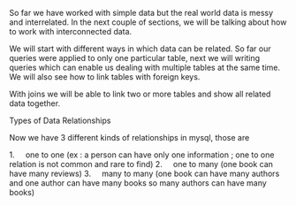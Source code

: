 So far we have worked with simple data but the real world data is messy and interrelated. In the next couple of sections, we will be talking about how to work with interconnected data.

We will start with different ways in which data can be related. So far our queries were applied to only one particular table, next we will writing queries which can enable us dealing with multiple tables at the same time. We will also see how to link tables with foreign keys.

With joins we will be able to link two or more tables and show all related data together.

Types of Data Relationships

Now we have 3 different kinds of relationships in mysql, those are

1.     one to one (ex : a person can have only one information ; one to one relation is not    common and rare to find)
2.     one to many (one book can have many reviews)
3.     many to many (one book can have many authors and one author can have many books so   many authors can have many books)

